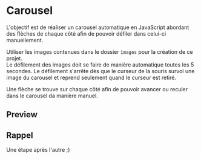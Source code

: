 # Carousel

L'objectif est de réaliser un carousel automatique en JavaScript abordant des flèches de chaque côté afin de pouvoir défiler dans celui-ci manuellement.

Utiliser les images contenues dans le dossier `ìmages` pour la création de ce projet.  
Le défilement des images doit se faire de manière automatique toutes les 5 secondes. Le défilement s'arrête dès que le curseur de la souris survol une image du carousel et reprend seulement quand le curseur est retiré.

Une flèche se trouve sur chaque côté afin de pouvoir avancer ou reculer dans le carousel da manière manuel.

## Preview


## Rappel
Une étape après l'autre ;)
